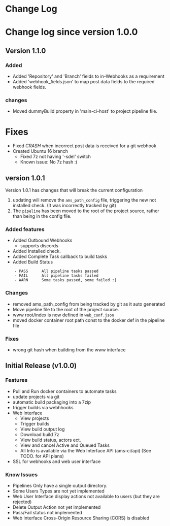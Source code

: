 # Change Log

# Change log since version 1.0.0

## Version 1.1.0

### Added
- Added 'Repository' and 'Branch' fields to in-Webhooks as a requirement
- Added 'webhook_fields.json' to map post data fields to the required webhook fields.

### changes
- Moved dummyBuild property in 'main-ci-host' to project pipeline file.

# Fixes
- Fixed *CRASH* when incorrect post data is received for a git webhook
- Created Ubuntu 16 branch
    - Fixed 7z not having '-sdel' switch
    - Known issue: No 7z hash :(
    
## version 1.0.1
Version 1.0.1 has changes that will break the current configuration
1) updating will remove the ```ams_path_config``` file, triggering the 
new not installed check. (It was incorrectly tracked by git)
2) The ```pipeline``` has been moved to the root of the project source, rather
than being in the config file.

### Added features
- Added Outbound Webhooks
    - supports discords
- Added Installed check.
- Added Complete Task callback to build tasks 
- Added Build Status
```
    - PASS      All pipeline tasks passed
    - FAIL      All pipeline tasks failed
    - WARN      Some tasks passed, some failed :|
```

### Changes
- removed ams_path_config from being tracked by git as it auto generated
- Move pipeline file to the root of the project source.
- www root/index is now defined in ```web_conf.json```
- moved docker container root path const to the docker def in the pipeline file 

### Fixes
- wrong git hash when building from the www interface


## Initial Release (v1.0.0)
### Features 
- Pull and Run docker containers to automate tasks
- update projects via git
- automatic build packaging into a 7zip
- trigger builds via webhhooks
- Web Interface
    - View projects
    - Trigger builds
    - View build output log
    - Download build 7z
    - View build status, actors ect.
    - View and cancel Active and Queued Tasks
    - All Info is available via the Web Interface API (ams-ci/api) (See TODO. for API plans)
- SSL for webhooks and web user interface
    
### Know Issues
- Pipelines Only have a single output directory.
- Some Users Types are not yet implemented
- Web User Interface display actions not available to users (but they are rejected)
- Delete Output Action not yet implemented
- Pass/Fail status not implemented
- Web Interface Cross-Origin Resource Sharing (CORS) is disabled
